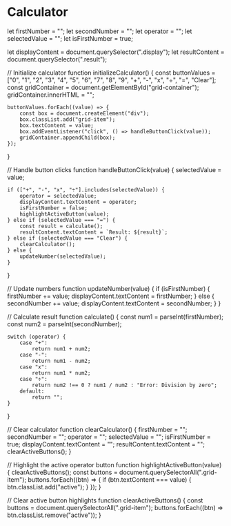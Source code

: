 # Calculator
let firstNumber = "";
let secondNumber = "";
let operator = "";
let selectedValue = "";
let isFirstNumber = true;

let displayContent = document.querySelector(".display");
let resultContent = document.querySelector(".result");

// Initialize calculator
function initializeCalculator() {
    const buttonValues = ["0", "1", "2", "3", "4", "5", "6", "7", "8", "9", "+", "-", "x", "÷", "=", "Clear"];
    const gridContainer = document.getElementById("grid-container");
    gridContainer.innerHTML = "";

    buttonValues.forEach((value) => {
        const box = document.createElement("div");
        box.classList.add("grid-item");
        box.textContent = value;
        box.addEventListener("click", () => handleButtonClick(value));
        gridContainer.appendChild(box);
    });
}

// Handle button clicks
function handleButtonClick(value) {
    selectedValue = value;

    if (["+", "-", "x", "÷"].includes(selectedValue)) {
        operator = selectedValue;
        displayContent.textContent = operator;
        isFirstNumber = false;
        highlightActiveButton(value);
    } else if (selectedValue === "=") {
        const result = calculate();
        resultContent.textContent = `Result: ${result}`;
    } else if (selectedValue === "Clear") {
        clearCalculator();
    } else {
        updateNumber(selectedValue);
    }
}

// Update numbers
function updateNumber(value) {
    if (isFirstNumber) {
        firstNumber += value;
        displayContent.textContent = firstNumber;
    } else {
        secondNumber += value;
        displayContent.textContent = secondNumber;
    }
}

// Calculate result
function calculate() {
    const num1 = parseInt(firstNumber);
    const num2 = parseInt(secondNumber);

    switch (operator) {
        case "+":
            return num1 + num2;
        case "-":
            return num1 - num2;
        case "x":
            return num1 * num2;
        case "÷":
            return num2 !== 0 ? num1 / num2 : "Error: Division by zero";
        default:
            return "";
    }
}

// Clear calculator
function clearCalculator() {
    firstNumber = "";
    secondNumber = "";
    operator = "";
    selectedValue = "";
    isFirstNumber = true;
    displayContent.textContent = "";
    resultContent.textContent = "";
    clearActiveButtons();
}

// Highlight the active operator button
function highlightActiveButton(value) {
    clearActiveButtons();
    const buttons = document.querySelectorAll(".grid-item");
    buttons.forEach((btn) => {
        if (btn.textContent === value) {
            btn.classList.add("active");
        }
    });
}

// Clear active button highlights
function clearActiveButtons() {
    const buttons = document.querySelectorAll(".grid-item");
    buttons.forEach((btn) => btn.classList.remove("active"));
}
